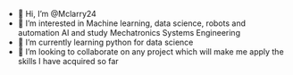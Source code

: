 - 👋 Hi, I’m @Mclarry24
- 👀 I’m interested in Machine learning, data science, robots and automation AI and study Mechatronics Systems Engineering
- 🌱 I’m currently learning python for data science
- 💞️ I’m looking to collaborate on any project which will make me apply the skills I have acquired so far
<!---
Mclarry24/Mclarry24 is a ✨ special ✨ repository because its `README.md` (this file) appears on your GitHub profile.
You can click the Preview link to take a look at your changes.
--->
